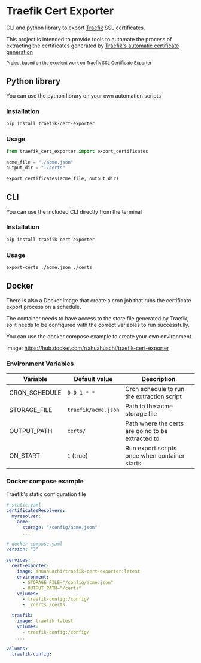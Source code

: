 # Traefik Cert Exporter

CLI and python library to export [Traefik](https://traefik.io/traefik/) SSL certificates.

This project is intended to provide tools to automate the process of extracting the certificates generated by [Traefik's automatic certificate generation](https://doc.traefik.io/traefik/https/acme)

<sub>Project based on the excelent work on [Traefik SSL Certificate Exporter](https://github.com/rafi0101/traefik-ssl-certificate-exporter)</sub>

## Python library

You can use the python library on your own automation scripts

### Installation

```bash
pip install traefik-cert-exporter
```

### Usage

```python
from traefik_cert_exporter import export_certificates

acme_file = "./acme.json"
output_dir = "./certs"

export_certificates(acme_file, output_dir)
```

## CLI

You can use the included CLI directly from the terminal

### Installation

```bash
pip install traefik-cert-exporter
```

### Usage

```bash
export-certs ./acme.json ./certs
```

## Docker

There is also a Docker image that create a cron job that runs the certificate export process on a schedule.

The container needs to have access to the store file generated by Traefik, so it needs to be configured with the correct variables to run successfully.

You can use the docker compose example to create your own environment.

image: https://hub.docker.com/r/ahuahuachi/traefik-cert-exporter

### Environment Variables

| Variable      | Default value       | Description                                       |
| ------------- | ------------------- | ------------------------------------------------- |
| CRON_SCHEDULE | `0 0 1 * *`         | Cron schedule to run the extraction script        |
| STORAGE_FILE  | `traefik/acme.json` | Path to the acme storage file                     |
| OUTPUT_PATH   | `certs/`            | Path where the certs are going to be extracted to |
| ON_START      | `1` (true)          | Run export scripts once when container starts     |

### Docker compose example

Traefik's static configuration file

```yaml
# static.yaml
certificatesResolvers:
  myresolver:
    acme:
      storage: "/config/acme.json"
      ...
```

```yaml
# docker-compose.yaml
version: "3"

services:
  cert-exporter:
    image: ahuahuachi/traefik-cert-exporter:latest
    environment:
      - STORAGE_FILE="/config/acme.json"
      - OUTPUT_PATH="/certs"
    volumes:
      - traefik-config:/config/
      - ./certs:/certs

  traefik:
    image: traefik:latest
    volumes:
      - traefik-config:/config/
    ...

volumes:
  traefik-config:
```
